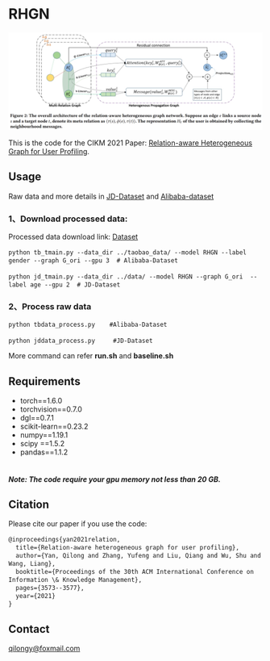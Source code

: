 # RHGN
<img src="rhgn.png" alt="model" style="zoom: 50%;" />

This is the code for the CIKM 2021 Paper: [Relation-aware Heterogeneous Graph for User Profiling](https://dl.acm.org/doi/abs/10.1145/3459637.3482170).

## Usage

Raw data and more details in [JD-Dataset](https://github.com/guyulongcs/IJCAI2019_HGAT) and [Alibaba-dataset](https://tianchi.aliyun.com/dataset/dataDetail?dataId=56)

### 1、Download processed data:
Processed data download link: [Dataset](https://drive.google.com/drive/folders/1K0tRyHOOB63PnXtFtwLU5eM2NbRTiKXG?usp=sharing)<br>
```
python tb_tmain.py --data_dir ../taobao_data/ --model RHGN --label gender --graph G_ori --gpu 3  # Alibaba-Dataset

python jd_tmain.py --data_dir ../data/ --model RHGN --graph G_ori  --label age --gpu 2  # JD-Dataset
```
### 2、Process raw data
```
python tbdata_process.py    #Alibaba-Dataset

python jddata_process.py     #JD-Dataset
```
More command can refer  **run.sh** and **baseline.sh**

## Requirements

- torch==1.6.0 <br>
- torchvision==0.7.0 <br>
- dgl==0.7.1 <br>
- scikit-learn==0.23.2 <br>
- numpy==1.19.1 <br>
- scipy ==1.5.2 <br>
- pandas==1.1.2 <br> <br>
##### Note: The code require your gpu memory not less than 20 GB. <br>

## Citation

Please cite our paper if you use the code:

```
@inproceedings{yan2021relation,
  title={Relation-aware heterogeneous graph for user profiling},
  author={Yan, Qilong and Zhang, Yufeng and Liu, Qiang and Wu, Shu and Wang, Liang},
  booktitle={Proceedings of the 30th ACM International Conference on Information \& Knowledge Management},
  pages={3573--3577},
  year={2021}
}
```

## Contact
qilongy@foxmail.com
